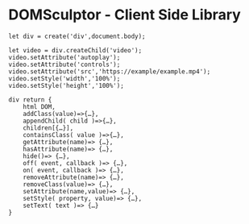 # DOMSculptor - Client Side Library

	let div = create('div',document.body);

	let video = div.createChild('video');
	video.setAttribute('autoplay');
	video.setAttribute('controls');
	video.setAttribute('src','https://example/example.mp4');
	video.setStyle('width','100%');
	video.setStyle('height','100%');

	div return {
		html DOM,
		addClass(value)=>{…},
		appendChild( child )=>{…},
		children[{…}],
		containsClass( value )=>{…},
		getAttribute(name)=> {…},
		hasAttribute(name)=> {…},
		hide()=> {…},
		off( event, callback )=> {…},
		on( event, callback )=> {…},
		removeAttribute(name)=> {…},
		removeClass(value)=> {…},
		setAttribute(name,value)=> {…},
		setStyle( property, value)=> {…},
		setText( text )=> {…}
	}